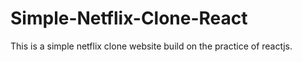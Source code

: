 # Simple-Netflix-Clone-React
This is a simple netflix clone website build on the practice of reactjs.
